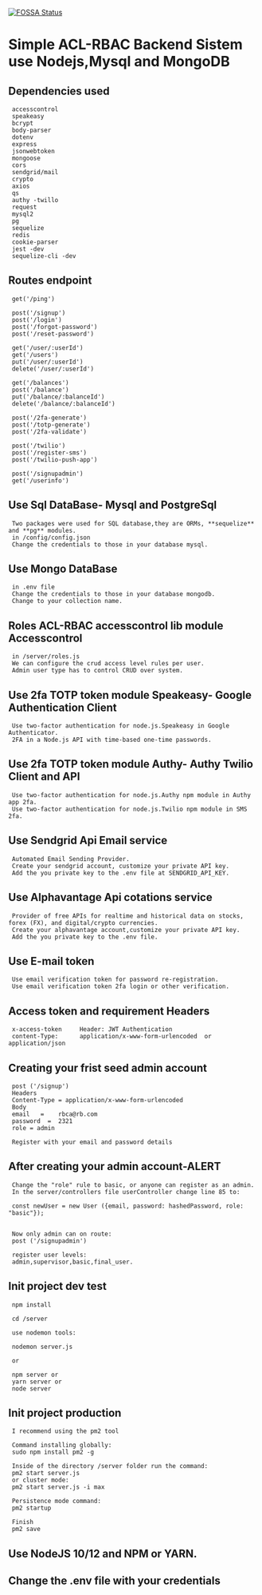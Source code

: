 [![FOSSA Status](https://app.fossa.com/api/projects/git%2Bgithub.com%2FGuillerbr%2Frbac-node-acl-mongo.svg?type=small)](https://app.fossa.com/projects/git%2Bgithub.com%2FGuillerbr%2Frbac-node-acl-mongo?ref=badge_small)

# Simple ACL-RBAC Backend Sistem use Nodejs,Mysql and MongoDB


## Dependencies used

     accesscontrol
     speakeasy 
     bcrypt 
     body-parser
     dotenv 
     express 
     jsonwebtoken 
     mongoose
     cors
     sendgrid/mail
     crypto
     axios
     qs
     authy -twillo
     request
     mysql2
     pg
     sequelize
     redis
     cookie-parser
     jest -dev
     sequelize-cli -dev
     

## Routes endpoint

     get('/ping')  
    
     post('/signup')
     post('/login')
     post('/forgot-password')
     post('/reset-password')

     get('/user/:userId')
     get('/users')
     put('/user/:userId')
     delete('/user/:userId')

     get('/balances')
     post('/balance')
     put('/balance/:balanceId')
     delete('/balance/:balanceId')

     post('/2fa-generate')
     post('/totp-generate')
     post('/2fa-validate')

     post('/twilio')
     post('/register-sms')
     post('/twilio-push-app')
     
     post('/signupadmin')
     get('/userinfo')



## Use Sql DataBase- Mysql and PostgreSql
     Two packages were used for SQL database,they are ORMs, **sequelize** and **pg** modules.
     in /config/config.json
     Change the credentials to those in your database mysql. 


## Use Mongo DataBase
     in .env file
     Change the credentials to those in your database mongodb.
     Change to your collection name.

        

## Roles ACL-RBAC accesscontrol lib module Accesscontrol
    
     in /server/roles.js    
     We can configure the crud access level rules per user.
     Admin user type has to control CRUD over system.


## Use 2fa TOTP token module Speakeasy- Google Authentication Client  
     Use two-factor authentication for node.js.Speakeasy in Google Authenticator.
     2FA in a Node.js API with time-based one-time passwords.


## Use 2fa TOTP token module Authy- Authy Twilio Client and API
     Use two-factor authentication for node.js.Authy npm module in Authy app 2fa.
     Use two-factor authentication for node.js.Twilio npm module in SMS 2fa.


## Use Sendgrid Api Email service
     Automated Email Sending Provider.
     Create your sendgrid account, customize your private API key.
     Add the you private key to the .env file at SENDGRID_API_KEY.  


## Use Alphavantage Api cotations service
     Provider of free APIs for realtime and historical data on stocks, forex (FX), and digital/crypto currencies.
     Create your alphavantage account,customize your private API key.
     Add the you private key to the .env file.  


## Use E-mail token 
     Use email verification token for password re-registration.
     Use email verification token 2fa login or other verification.           


## Access token and requirement Headers

     x-access-token     Header: JWT Authentication
     content-Type:      application/x-www-form-urlencoded  or  application/json


## Creating your frist seed admin account

     post ('/signup')
     Headers
     Content-Type = application/x-www-form-urlencoded
     Body 
     email   =    rbca@rb.com
     password  =  2321
     role = admin

     Register with your email and password details

 
## After creating your admin account-ALERT
    
     Change the "role" rule to basic, or anyone can register as an admin.
     In the server/controllers file userController change line 85 to:

     const newUser = new User ({email, password: hashedPassword, role: "basic"});

     
     Now only admin can on route:
     post ('/signupadmin')

     register user levels:
     admin,supervisor,basic,final_user.

         
## Init project dev test

     npm install 
     
     cd /server
     
     use nodemon tools:
     
     nodemon server.js
     
     or
     
     npm server or
     yarn server or
     node server
    
## Init project production

     I recommend using the pm2 tool

     Command installing globally:
     sudo npm install pm2 -g

     Inside of the directory /server folder run the command: 
     pm2 start server.js  
     or cluster mode:
     pm2 start server.js -i max

     Persistence mode command:
     pm2 startup

     Finish
     pm2 save


## Use NodeJS 10/12 and NPM or YARN.


## Change the .env file with your credentials
